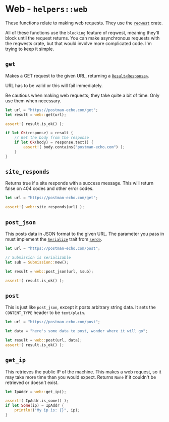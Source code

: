# Web - `helpers::web`
These functions relate to making web requests. They use the [`reqwest`](https://docs.rs/reqwest/0.10.4/reqwest/) crate.

All of these functions use the `blocking` feature of reqwest, meaning they'll block until the request returns. You can make asynchronous requests with the reqwests crate, but that would involve more complicated code. I'm trying to keep it simple.

## `get`
Makes a GET request to the given URL, returning a [`Result<Response>`](https://docs.rs/reqwest/0.10.4/reqwest/blocking/struct.Response.html).

URL has to be valid or this will fail immediately.

Be cautious when making web requests; they take quite a bit of time. Only use them when necessary.

```rust ,noplaypen
let url = "https://postman-echo.com/get";
let result = web::get(url);

assert!( result.is_ok() );

if let Ok(response) = result {
    // Get the body from the response
    if let Ok(body) = response.text() {
        assert!( body.contains("postman-echo.com") );
    }
}
```

## `site_responds`
Returns true if a site responds with a success message. This will return false on 404 codes and other error codes.

```rust ,noplaypen
let url = "https://postman-echo.com/get";

assert!( web::site_responds(url) );
```

## `post_json`
This posts data in JSON format to the given URL. The parameter you pass in must implement the [`Serialize`](https://serde.rs/derive.html) trait from [`serde`](https://serde.rs/).

```rust ,noplaypen
let url = "https://postman-echo.com/post";

// Submission is serializable
let sub = Submission::new();

let result = web::post_json(url, &sub);

assert!( result.is_ok() );
```


## `post`
This is just like `post_json`, except it posts arbitrary string data. It sets the `CONTENT_TYPE` header to be `text/plain`.

```rust ,noplaypen
let url = "https://postman-echo.com/post";

let data = "here's some data to post, wonder where it will go";

let result = web::post(url, data);
assert!( result.is_ok() );
```


## `get_ip`
This retrieves the public IP of the machine. This makes a web request, so it may take more time than you would expect. Returns `None` if it couldn't be retrieved or doesn't exist.

```rust ,noplaypen
let IpAddr = web::get_ip();

assert!( IpAddr.is_some() );
if let Some(ip) = IpAddr {
    println!("My ip is: {}", ip);
}
```
